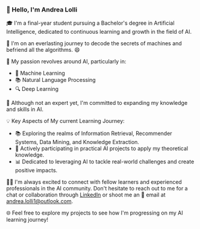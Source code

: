 ### 👋 Hello, I'm Andrea Lolli

🎓 I'm a final-year student pursuing a Bachelor's degree in Artificial Intelligence, dedicated to continuous learning and growth in the field of AI.

🤖 I'm on an everlasting journey to decode the secrets of machines and befriend all the algorithms. 😄

🌱 My passion revolves around AI, particularly in:

- 🧠 Machine Learning
- 📚 Natural Language Processing
- 🔍 Deep Learning

🌟 Although not an expert yet, I'm committed to expanding my knowledge and skills in AI.

💡 Key Aspects of My current Learning Journey:

- 📚 Exploring the realms of Information Retrieval, Recommender Systems, Data Mining, and Knowledge Extraction.
- 💼 Actively participating in practical AI projects to apply my theoretical knowledge.
- 📊 Dedicated to leveraging AI to tackle real-world challenges and create positive impacts.

🙋‍♂️ I'm always excited to connect with fellow learners and experienced professionals in the AI community. Don't hesitate to reach out to me for a chat or collaboration through [LinkedIn](https://www.linkedin.com/in/andrea-lolli-a5834422b/) or shoot me an 📧 email at [andrea.lolli1@outlook.com](mailto:andrea.lolli1@outlook.com).

🌐 Feel free to explore my projects to see how I'm progressing on my AI learning journey!
